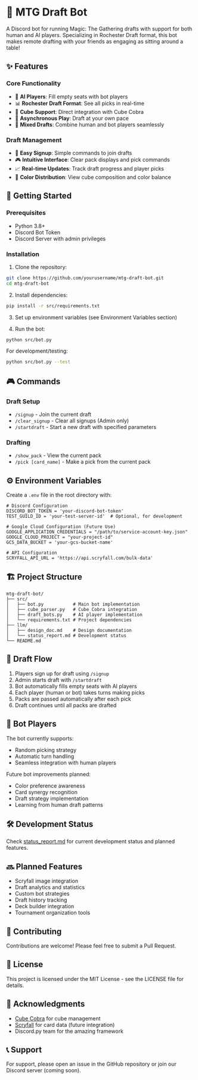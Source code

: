 # 🎲 MTG Draft Bot

A Discord bot for running Magic: The Gathering drafts with support for both human and AI players. Specializing in Rochester Draft format, this bot makes remote drafting with your friends as engaging as sitting around a table!

## ✨ Features

### Core Functionality
- 🤖 **AI Players**: Fill empty seats with bot players
- 📊 **Rochester Draft Format**: See all picks in real-time
- 🎯 **Cube Support**: Direct integration with Cube Cobra
- 🔄 **Asynchronous Play**: Draft at your own pace
- 🤝 **Mixed Drafts**: Combine human and bot players seamlessly

### Draft Management
- 📝 **Easy Signup**: Simple commands to join drafts
- 🎮 **Intuitive Interface**: Clear pack displays and pick commands
- 📈 **Real-time Updates**: Track draft progress and player picks
- 🎨 **Color Distribution**: View cube composition and color balance

## 🚀 Getting Started

### Prerequisites
- Python 3.8+
- Discord Bot Token
- Discord Server with admin privileges

### Installation
1. Clone the repository:
```bash
git clone https://github.com/yourusername/mtg-draft-bot.git
cd mtg-draft-bot
```

2. Install dependencies:
```bash
pip install -r src/requirements.txt
```

3. Set up environment variables (see Environment Variables section)

4. Run the bot:
```bash
python src/bot.py
```

For development/testing:
```bash
python src/bot.py --test
```

## 🎮 Commands

### Draft Setup
- `/signup` - Join the current draft
- `/clear_signup` - Clear all signups (Admin only)
- `/startdraft` - Start a new draft with specified parameters

### Drafting
- `/show_pack` - View the current pack
- `/pick [card_name]` - Make a pick from the current pack

## ⚙️ Environment Variables
Create a `.env` file in the root directory with:

```env
# Discord Configuration
DISCORD_BOT_TOKEN = 'your-discord-bot-token'
TEST_GUILD_ID = 'your-test-server-id'  # Optional, for development

# Google Cloud Configuration (Future Use)
GOOGLE_APPLICATION_CREDENTIALS = "/path/to/service-account-key.json"
GOOGLE_CLOUD_PROJECT = "your-project-id"
GCS_DATA_BUCKET = 'your-gcs-bucket-name'

# API Configuration
SCRYFALL_API_URL = 'https://api.scryfall.com/bulk-data'
```

## 🏗️ Project Structure
```
mtg-draft-bot/
├── src/
│   ├── bot.py           # Main bot implementation
│   ├── cube_parser.py   # Cube Cobra integration
│   ├── draft_bots.py    # AI player implementation
│   └── requirements.txt # Project dependencies
├── llm/
│   ├── design_doc.md    # Design documentation
│   └── status_report.md # Development status
└── README.md
```

## 🎯 Draft Flow
1. Players sign up for draft using `/signup`
2. Admin starts draft with `/startdraft`
3. Bot automatically fills empty seats with AI players
4. Each player (human or bot) takes turns making picks
5. Packs are passed automatically after each pick
6. Draft continues until all packs are drafted

## 🤖 Bot Players
The bot currently supports:
- Random picking strategy
- Automatic turn handling
- Seamless integration with human players

Future bot improvements planned:
- Color preference awareness
- Card synergy recognition
- Draft strategy implementation
- Learning from human draft patterns

## 🛠️ Development Status
Check [status_report.md](llm/status_report.md) for current development status and planned features.

## 🔜 Planned Features
- Scryfall image integration
- Draft analytics and statistics
- Custom bot strategies
- Draft history tracking
- Deck builder integration
- Tournament organization tools

## 🤝 Contributing
Contributions are welcome! Please feel free to submit a Pull Request.

## 📝 License
This project is licensed under the MIT License - see the LICENSE file for details.

## 🙏 Acknowledgments
- [Cube Cobra](https://cubecobra.com/) for cube management
- [Scryfall](https://scryfall.com/) for card data (future integration)
- Discord.py team for the amazing framework

## 📞 Support
For support, please open an issue in the GitHub repository or join our Discord server (coming soon).